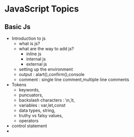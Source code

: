 # JavaScript Topics

## Basic Js

- Introduction to js
  - what is js?
  - what are the way to add js?
      - inline js
      - internal js
      - external js
  - setting up the environment
  - output : alart(),confirm(),console
  - comment : single line comment,multiple line comments
- Tokens
  - keywords,
  - puncuators,
  - backslash characters : \n,\t,
  - variables : var,let,const
  - data types, string,
  - truthy vs falsy values,
  - operators
- control statement
- 
